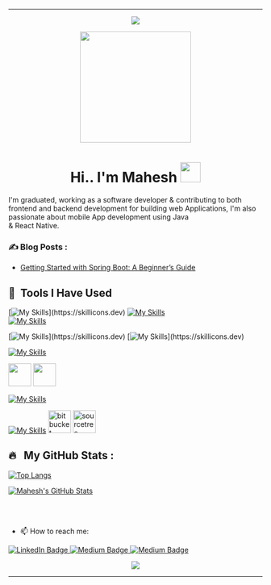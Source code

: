 <hr>
  <p align="center">
    <img src="https://capsule-render.vercel.app/api?type=waving&color=gradient&height=100&section=header"/>
  </p>

  <p align="center"><img src="https://camo.githubusercontent.com/62da68eb62b1e5f175f7d1f0191dd89a653d7908feb22d37d4a0ab07365d6791/68747470733a2f2f6d656469612e67697068792e636f6d2f6d656469612f4d3967624264396e6244724f5475314d71782f67697068792e676966" width="220"/></p>
  <p align="center">
  </p>
  <p align="center">
  </p>
  <h1 align="center">Hi.. I'm Mahesh <img src="https://media.giphy.com/media/hvRJCLFzcasrR4ia7z/giphy.gif" width="40"></h1>
  
I'm graduated, working as a software developer & contributing to both frontend and backend development for building web Applications, I'm  also passionate about mobile App development using Java  
 & React Native.

  ### ✍️ Blog Posts : 
  - [Getting Started with Spring Boot: A Beginner’s Guide](https://medium.com/@maheshoabeykoon/getting-started-with-spring-boot-a-beginners-guide-85e7f890aa9b)

  <h2> 🚀 &nbsp;Tools I Have Used</h2>
  <p align="left">
    
  [![My Skills](https://skillicons.dev/icons?i=androidstudio,unity,)](https://skillicons.dev)
  [![My Skills](https://skillicons.dev/icons?i=idea,eclipse,vscode,postman&perline=5)](https://skillicons.dev)  
 [![My Skills](https://skillicons.dev/icons?i=html,css,sass)](https://skillicons.dev)
 
 [![My Skills](https://skillicons.dev/icons?i=java,js,)](https://skillicons.dev)
 [![My Skills](https://skillicons.dev/icons?i=spring,react,nodejs,express,)](https://skillicons.dev)
 
 [![My Skills](https://skillicons.dev/icons?i=firebase,mongodb,mysql)](https://skillicons.dev)

<img src="https://cdn.jsdelivr.net/gh/devicons/devicon/icons/npm/npm-original-wordmark.svg" width="45" height="45" /> <img src="https://cdn.jsdelivr.net/gh/devicons/devicon/icons/yarn/yarn-original.svg"   width="45" height="45" /> 

[![My Skills](https://skillicons.dev/icons?i=gradle,maven)](https://skillicons.dev) 

  [![My Skills](https://skillicons.dev/icons?i=git,github)](https://skillicons.dev)
  <img src="https://cdn.jsdelivr.net/gh/devicons/devicon/icons/bitbucket/bitbucket-original.svg" alt="bitbucket" width="45" height="45"/>
  <img src="https://cdn.jsdelivr.net/gh/devicons/devicon/icons/sourcetree/sourcetree-original.svg" alt="sourcetree" width="45" height="45"/>

 <!-- 
 
  <img src="https://cdn.jsdelivr.net/gh/devicons/devicon/icons/vscode/vscode-original.svg" width="45" height="45" />
  <img src="https://cdn.jsdelivr.net/gh/devicons/devicon/icons/intellij/intellij-original.svg" width="45" height="45" />
  <img src="https://cdn.jsdelivr.net/gh/devicons/devicon/icons/androidstudio/androidstudio-original.svg" alt="android" width="45" height="45" />
  <img src="https://cdn.jsdelivr.net/gh/devicons/devicon/icons/unity/unity-original.svg" width="45" height="45" />

  <img src="https://cdn.jsdelivr.net/gh/devicons/devicon/icons/java/java-original.svg"  alt="java" width="45" height="45" />        
  <img src="https://raw.githubusercontent.com/devicons/devicon/master/icons/javascript/javascript-original.svg" alt="javascript" width="45" height="45" />
  <img src="https://cdn.jsdelivr.net/gh/devicons/devicon/icons/react/react-original.svg" alt="react" width="45" height="45" />

  <img src="https://cdn.jsdelivr.net/gh/devicons/devicon/icons/spring/spring-original.svg" alt="spring" width="45" height="45"/>
  <img src="https://cdn.jsdelivr.net/gh/devicons/devicon/icons/express/express-original.svg"  width="45" height="45" />
  <img src="https://raw.githubusercontent.com/devicons/devicon/master/icons/nodejs/nodejs-original-wordmark.svg" alt="nodejs" width="45" height="45" />
  <img src="https://cdn.jsdelivr.net/gh/devicons/devicon/icons/npm/npm-original-wordmark.svg" width="45" height="45" />
  <img src="https://cdn.jsdelivr.net/gh/devicons/devicon/icons/yarn/yarn-original.svg" width="45" height="45" />

  <img src="https://raw.githubusercontent.com/devicons/devicon/master/icons/react/react-original-wordmark.svg" alt="react" width="45" height="45" />
  <img src="https://raw.githubusercontent.com/devicons/devicon/master/icons/android/android-original-wordmark.svg" alt="android" width="45" height="45" />

  <img src="https://cdn.jsdelivr.net/gh/devicons/devicon/icons/html5/html5-original.svg" alt="html" width="45" height="45"/>
  <img src="https://cdn.jsdelivr.net/gh/devicons/devicon/icons/css3/css3-original.svg" width="45" height="45" />
  <img src="https://cdn.jsdelivr.net/gh/devicons/devicon/icons/sass/sass-original.svg" alt="sass" width="45" height="45"/>

  <img src="https://cdn.jsdelivr.net/gh/devicons/devicon/icons/firebase/firebase-plain.svg" alt="firebase" width="45" height="45" />
  <img src="https://raw.githubusercontent.com/devicons/devicon/master/icons/mongodb/mongodb-original.svg" alt="mongodb" width="45" height="45" />
  <img src="https://raw.githubusercontent.com/devicons/devicon/master/icons/mysql/mysql-original-wordmark.svg" alt="mysql" width="45" height="45" />
  <img src="https://cdn.jsdelivr.net/gh/devicons/devicon/icons/microsoftsqlserver/microsoftsqlserver-plain-wordmark.svg" width="45" height="45" />
  <img src="https://cdn.jsdelivr.net/gh/devicons/devicon/icons/git/git-original.svg" alt="git" width="45" height="45"/>
  <img src="https://cdn.jsdelivr.net/gh/devicons/devicon/icons/github/github-original.svg" alt="github" width="45" height="45"/>        
  <img src="https://cdn.jsdelivr.net/gh/devicons/devicon/icons/bitbucket/bitbucket-original.svg" alt="bitbucket" width="45" height="45"/>
  </p>
 -->
  
  ## 🔥 &nbsp; My GitHub Stats :

  [![Top Langs](https://github-readme-stats.vercel.app/api/top-langs/?username=Mahesh-Abeykoon&layout=compact&theme=vision-friendly-dark&tex&title_color=ffffff&text_color=c9cacc&icon_color=2bbc8a&bg_color=1d1f21)](https://github.com/anuraghazra/github-readme-stats)

  <a href="https://github.com/Mahesh-Abeykoon/mahesh-abeykoon">
   <img align="center" src="https://github-readme-stats.vercel.app/api?username=Mahesh-Abeykoon&show_icons=true&line_height=27&count_private=true&title_color=ffffff&text_color=c9cacc&icon_color=2bbc8a&bg_color=1d1f21" alt="Mahesh's GitHub Stats" />
  </a>
  
 <!-- [![GitHub Streak](http://github-readme-streak-stats.herokuapp.com?user=Mahesh-Abeykoon&theme=black-ice&background=000000)](https://git.io/streak-stats) -->
<br/> <br/>
  - 📫 How to reach me: &nbsp;
 
  <a href="https://www.linkedin.com/in/mahesh-abeykoon/"> 
    <img src="https://img.shields.io/badge/LinkedIn-blue?style=for-the-badge&logo=linkedin&logoColor=white" alt="LinkedIn Badge">
  </a> 
  <a href="https://medium.com/@maheshoabeykoon">
   <img src="https://img.shields.io/badge/Medium-black?style=for-the-badge&logo=medium&logoColor=whitelack" alt="Medium Badge">
  </a>
  <a href="https://maheshabeykoon.github.io/"> 
    <img src="https://img.shields.io/badge/Mahesh Abeykoon-blue?style=for-the-badge&logo=medium&logoColor=whitelack" alt="Medium Badge">
  </a>
  <p align="center">
    <img src="https://capsule-render.vercel.app/api?type=waving&color=gradient&height=100&section=footer"/>
  </p>
<hr>

